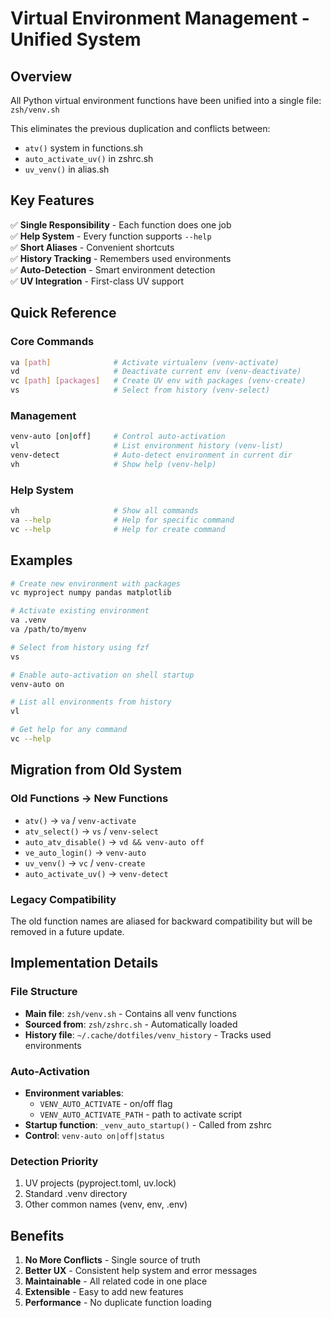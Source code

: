 # Virtual Environment Management - Unified System

## Overview

All Python virtual environment functions have been unified into a single file: `zsh/venv.sh`

This eliminates the previous duplication and conflicts between:
- `atv()` system in functions.sh  
- `auto_activate_uv()` in zshrc.sh
- `uv_venv()` in alias.sh

## Key Features

✅ **Single Responsibility** - Each function does one job  
✅ **Help System** - Every function supports `--help`  
✅ **Short Aliases** - Convenient shortcuts  
✅ **History Tracking** - Remembers used environments  
✅ **Auto-Detection** - Smart environment detection  
✅ **UV Integration** - First-class UV support  

## Quick Reference

### Core Commands
```bash
va [path]              # Activate virtualenv (venv-activate)
vd                     # Deactivate current env (venv-deactivate)  
vc [path] [packages]   # Create UV env with packages (venv-create)
vs                     # Select from history (venv-select)
```

### Management
```bash
venv-auto [on|off]     # Control auto-activation
vl                     # List environment history (venv-list)
venv-detect            # Auto-detect environment in current dir
vh                     # Show help (venv-help)
```

### Help System
```bash
vh                     # Show all commands
va --help              # Help for specific command
vc --help              # Help for create command
```

## Examples

```bash
# Create new environment with packages
vc myproject numpy pandas matplotlib

# Activate existing environment  
va .venv
va /path/to/myenv

# Select from history using fzf
vs

# Enable auto-activation on shell startup
venv-auto on

# List all environments from history
vl

# Get help for any command
vc --help
```

## Migration from Old System

### Old Functions → New Functions
- `atv()` → `va` / `venv-activate`
- `atv_select()` → `vs` / `venv-select`  
- `auto_atv_disable()` → `vd && venv-auto off`
- `ve_auto_login()` → `venv-auto`
- `uv_venv()` → `vc` / `venv-create`
- `auto_activate_uv()` → `venv-detect`

### Legacy Compatibility
The old function names are aliased for backward compatibility but will be removed in a future update.

## Implementation Details

### File Structure
- **Main file**: `zsh/venv.sh` - Contains all venv functions
- **Sourced from**: `zsh/zshrc.sh` - Automatically loaded
- **History file**: `~/.cache/dotfiles/venv_history` - Tracks used environments

### Auto-Activation
- **Environment variables**: 
  - `VENV_AUTO_ACTIVATE` - on/off flag
  - `VENV_AUTO_ACTIVATE_PATH` - path to activate script
- **Startup function**: `_venv_auto_startup()` - Called from zshrc
- **Control**: `venv-auto on|off|status`

### Detection Priority
1. UV projects (pyproject.toml, uv.lock)
2. Standard .venv directory  
3. Other common names (venv, env, .env)

## Benefits

1. **No More Conflicts** - Single source of truth
2. **Better UX** - Consistent help system and error messages
3. **Maintainable** - All related code in one place
4. **Extensible** - Easy to add new features
5. **Performance** - No duplicate function loading